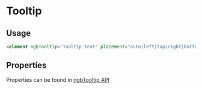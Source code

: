 # Tooltip

## Usage
```html
<element ngbTooltip="Tooltip text" placement="auto|left|top|right|bottom"></element>
```

## Properties

Properties can be found in <a href="https://ng-bootstrap.github.io/#/components/tooltip/api" target="_blank">ngbTooltip API</a>
